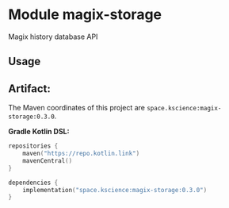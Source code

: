 # Module magix-storage

Magix history database API

## Usage

## Artifact:

The Maven coordinates of this project are `space.kscience:magix-storage:0.3.0`.

**Gradle Kotlin DSL:**
```kotlin
repositories {
    maven("https://repo.kotlin.link")
    mavenCentral()
}

dependencies {
    implementation("space.kscience:magix-storage:0.3.0")
}
```
